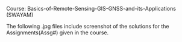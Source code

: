 Course: Basics-of-Remote-Sensing-GIS-GNSS-and-its-Applications (SWAYAM)

The following .jpg files include screenshot of the solutions for the Assignments(Assg#) given in the course.
